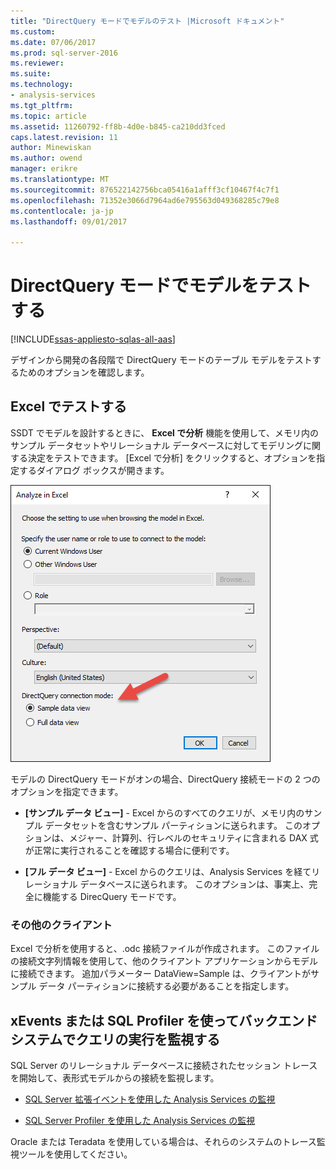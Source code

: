 ```yaml
---
title: "DirectQuery モードでモデルのテスト |Microsoft ドキュメント"
ms.custom: 
ms.date: 07/06/2017
ms.prod: sql-server-2016
ms.reviewer: 
ms.suite: 
ms.technology:
- analysis-services
ms.tgt_pltfrm: 
ms.topic: article
ms.assetid: 11260792-ff8b-4d0e-b845-ca210dd3fced
caps.latest.revision: 11
author: Minewiskan
ms.author: owend
manager: erikre
ms.translationtype: MT
ms.sourcegitcommit: 876522142756bca05416a1afff3cf10467f4c7f1
ms.openlocfilehash: 71352e3066d7964ad6e795563d049368285c79e8
ms.contentlocale: ja-jp
ms.lasthandoff: 09/01/2017

---
```

# <a name="test-a-model-in-directquery-mode"></a>DirectQuery モードでモデルをテストする

[!INCLUDE[ssas-appliesto-sqlas-all-aas](../../includes/ssas-appliesto-sqlas-all-aas.md)]

  デザインから開発の各段階で DirectQuery モードのテーブル モデルをテストするためのオプションを確認します。  
  
## <a name="test-in-excel"></a>Excel でテストする 
  
 SSDT でモデルを設計するときに、 **Excel で分析** 機能を使用して、メモリ内のサンプル データセットやリレーショナル データベースに対してモデリングに関する決定をテストできます。  [Excel で分析] をクリックすると、オプションを指定するダイアログ ボックスが開きます。
 
 ![Excel で分析の DirectQuery オプション](../../analysis-services/tabular-models/media/analyze-in-excel-directquery-options.png)
 
 モデルの DirectQuery モードがオンの場合、DirectQuery 接続モードの 2 つのオプションを指定できます。
 - **[サンプル データ ビュー]** - Excel からのすべてのクエリが、メモリ内のサンプル データセットを含むサンプル パーティションに送られます。 このオプションは、メジャー、計算列、行レベルのセキュリティに含まれる DAX 式が正常に実行されることを確認する場合に便利です。
 
 - **[フル データ ビュー]** - Excel からのクエリは、Analysis Services を経てリレーショナル データベースに送られます。 このオプションは、事実上、完全に機能する DirecQuery モードです。
 
 ### <a name="other-clients"></a>その他のクライアント
 Excel で分析を使用すると、.odc 接続ファイルが作成されます。 このファイルの接続文字列情報を使用して、他のクライアント アプリケーションからモデルに接続できます。 追加パラメーター DataView=Sample は、クライアントがサンプル データ パーティションに接続する必要があることを指定します。  
  
## <a name="monitor-query-execution-on-backend-systems-using-xevents-or-sql-profiler"></a>xEvents または SQL Profiler を使ってバックエンド システムでクエリの実行を監視する 
 SQL Server のリレーショナル データベースに接続されたセッション トレースを開始して、表形式モデルからの接続を監視します。  
  
-   [SQL Server 拡張イベントを使用した Analysis Services の監視](../../analysis-services/instances/monitor-analysis-services-with-sql-server-extended-events.md)  
  
-   [SQL Server Profiler を使用した Analysis Services の監視](../../analysis-services/instances/use-sql-server-profiler-to-monitor-analysis-services.md)  
  
 Oracle または Teradata を使用している場合は、それらのシステムのトレース監視ツールを使用してください。  
  
  
